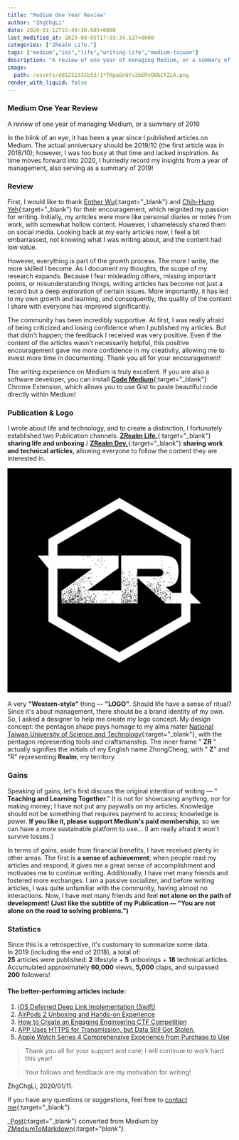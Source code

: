 ```yaml
---
title: "Medium One Year Review"
author: "ZhgChgLi"
date: 2020-01-12T15:49:30.685+0000
last_modified_at: 2023-08-05T17:03:34.137+0000
categories: ["ZRealm Life."]
tags: ["medium","ios","life","writing-life","medium-taiwan"]
description: "A review of one year of managing Medium, or a summary of 2019"
image:
  path: /assets/d01252331b53/1*TKpaGn6Yv2bERvQ0bCfZLA.png
render_with_liquid: false
---
```


### Medium One Year Review

A review of one year of managing Medium, or a summary of 2019


In the blink of an eye, it has been a year since I published articles on Medium. The actual anniversary should be 2019/10 (the first article was in 2018/10); however, I was too busy at that time and lacked inspiration. As time moves forward into 2020, I hurriedly record my insights from a year of management, also serving as a summary of 2019!
### Review

First, I would like to thank [Enther Wu](https://medium.com/u/f211da1977d0){:target="_blank"} and [Chih\-Hung Yeh](https://medium.com/u/baaffcc5aecc){:target="_blank"} for their encouragement, which reignited my passion for writing. Initially, my articles were more like personal diaries or notes from work, with somewhat hollow content. However, I shamelessly shared them on social media. Looking back at my early articles now, I feel a bit embarrassed, not knowing what I was writing about, and the content had low value.

However, everything is part of the growth process. The more I write, the more skilled I become. As I document my thoughts, the scope of my research expands. Because I fear misleading others, missing important points, or misunderstanding things, writing articles has become not just a record but a deep exploration of certain issues. More importantly, it has led to my own growth and learning, and consequently, the quality of the content I share with everyone has improved significantly.

The community has been incredibly supportive. At first, I was really afraid of being criticized and losing confidence when I published my articles. But that didn't happen; the feedback I received was very positive. Even if the content of the articles wasn't necessarily helpful, this positive encouragement gave me more confidence in my creativity, allowing me to invest more time in documenting. Thank you all for your encouragement!

The writing experience on Medium is truly excellent. If you are also a software developer, you can install [**Code Medium**](https://chrome.google.com/webstore/detail/code-medium/dganoageikmadjocbmklfgaejpkdigbe){:target="_blank"} Chrome Extension, which allows you to use Gist to paste beautiful code directly within Medium!
### Publication & Logo

I wrote about life and technology, and to create a distinction, I fortunately established two Publication channels: [**ZRealm Life\.**](https://medium.com/zrealm-life){:target="_blank"} **sharing life and unboxing** / [**ZRealm Dev\.**](https://medium.com/zrealm-ios-dev){:target="_blank"} **sharing work and technical articles**, allowing everyone to follow the content they are interested in.

![](/assets/d01252331b53/1*TKpaGn6Yv2bERvQ0bCfZLA.png)

A very **"Western-style"** thing — **"LOGO"**. Should life have a sense of ritual? Since it's about management, there should be a brand identity of my own. So, I asked a designer to help me create my logo concept. My design concept: the pentagon shape pays homage to my alma mater [National Taiwan University of Science and Technology](https://www.ntust.edu.tw/home.php){:target="_blank"}, with the pentagon representing tools and craftsmanship. The inner frame " **ZR** " actually signifies the initials of my English name ZhongCheng, with " **Z**" and "R" representing **Realm**, my territory.
### Gains

Speaking of gains, let's first discuss the original intention of writing — " **Teaching and Learning Together**." It is not for showcasing anything, nor for making money; I have not put any paywalls on my articles. Knowledge should not be something that requires payment to access; knowledge is power. **If you like it, please support Medium's paid membership**, so we can have a more sustainable platform to use... (I am really afraid it won't survive losses.)

In terms of gains, aside from financial benefits, I have received plenty in other areas. The first is **a sense of achievement**; when people read my articles and respond, it gives me a great sense of accomplishment and motivates me to continue writing. Additionally, I have met many friends and fostered more exchanges. I am a passive socializer, and before writing articles, I was quite unfamiliar with the community, having almost no interactions. Now, I have met many friends and feel **not alone on the path of development! (Just like the subtitle of my Publication — "You are not alone on the road to solving problems.")**
### Statistics

Since this is a retrospective, it's customary to summarize some data.  
In 2019 (including the end of 2018), a total of:  
**25** articles were published: **2** lifestyle + **5** unboxings + **18** technical articles.  
Accumulated approximately **60,000** views, **5,000** claps, and surpassed **200** followers!  
#### The better-performing articles include:  
1. [iOS Deferred Deep Link Implementation (Swift)](../b08ef940c196/)  
2. [AirPods 2 Unboxing and Hands-on Experience](../33afa0ae557d/)  
3. [How to Create an Engaging Engineering CTF Competition](../729d7b6817a4/)  
4. [APP Uses HTTPS for Transmission, but Data Still Got Stolen.](../46410aaada00/)  
5. [Apple Watch Series 4 Comprehensive Experience from Purchase to Use](../a2920e33e73e/)  

> Thank you all for your support and care; I will continue to work hard this year!  

> Your follows and feedback are my motivation for writing!  

ZhgChgLi, 2020/01/11.  

If you have any questions or suggestions, feel free to [contact me](https://www.zhgchg.li/contact){:target="_blank"}.  

_[Post](https://medium.com/zrealm-life/medium-%E7%B6%93%E7%87%9F%E4%B8%80%E5%B9%B4%E5%9B%9E%E9%A1%A7-d01252331b53){:target="_blank"} converted from Medium by [ZMediumToMarkdown](https://github.com/ZhgChgLi/ZMediumToMarkdown){:target="_blank"}._
